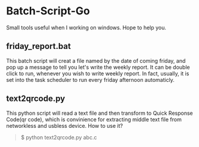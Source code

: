 # Batch-Script-Go
Small tools useful when I working on windows. Hope to help you.
## friday_report.bat
This batch script will creat a file named by the date of coming friday, 
and pop up a message to tell you let's write the weekly report.
It can be double click to run, whenever you wish to write weekly report.
In fact, usually, it is set into the task scheduler to run every friday afternoon automaticly.
## text2qrcode.py
This python script will read a text file and then transform to Quick Response Code(qr code), 
which is convinience for extracting middle text file from networkless and usbless device. 
How to use it?
> $ python text2qrcode.py abc.c

